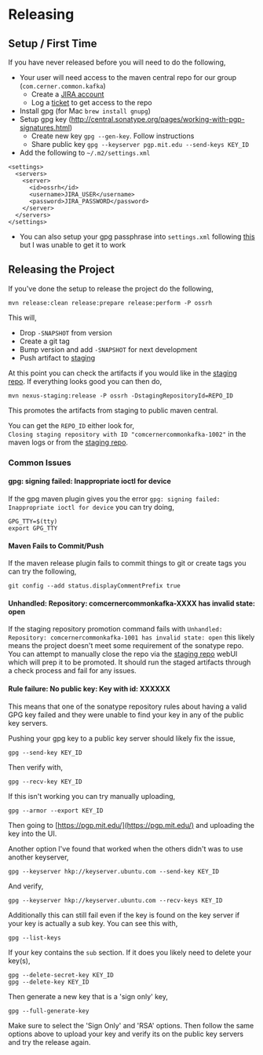 Releasing
=========

Setup / First Time
------------------

If you have never released before you will need to do the following,

 * Your user will need access to the maven central repo for our group (`com.cerner.common.kafka`)
   * Create a [JIRA account](https://issues.sonatype.org/secure/Signup!default.jspa)
   * Log a [ticket](https://issues.sonatype.org/) to get access to the repo
 * Install gpg (for Mac `brew install gnupg`)
 * Setup gpg key (http://central.sonatype.org/pages/working-with-pgp-signatures.html)
   * Create new key `gpg --gen-key`. Follow instructions
   * Share public key `gpg --keyserver pgp.mit.edu --send-keys KEY_ID`
 * Add the following to `~/.m2/settings.xml`

```
<settings>
  <servers>
    <server>
      <id>ossrh</id>
      <username>JIRA_USER</username>
      <password>JIRA_PASSWORD</password>
    </server>
  </servers>
</settings>
```

 * You can also setup your gpg passphrase into `settings.xml` following [this](http://central.sonatype.org/pages/apache-maven.html#gpg-signed-components) but I was unable to get it to work

Releasing the Project
---------------------

If you've done the setup to release the project do the following,

`mvn release:clean release:prepare release:perform -P ossrh`

This will,

 * Drop `-SNAPSHOT` from version
 * Create a git tag
 * Bump version and add `-SNAPSHOT` for next development
 * Push artifact to [staging](https://oss.sonatype.org)

At this point you can check the artifacts if you would like in the 
[staging repo](https://oss.sonatype.org). If everything looks good you can then do,

`mvn nexus-staging:release -P ossrh -DstagingRepositoryId=REPO_ID`

This promotes the artifacts from staging to public maven central.

You can get the `REPO_ID` either look for,  
`Closing staging repository with ID "comcernercommonkafka-1002"` 
in the maven logs or from the [staging repo](https://oss.sonatype.org). 

### Common Issues

#### gpg: signing failed: Inappropriate ioctl for device

If the gpg maven plugin gives you the error `gpg: signing failed: Inappropriate ioctl for device` 
you can try doing,

```
GPG_TTY=$(tty)
export GPG_TTY
```

#### Maven Fails to Commit/Push

If the maven release plugin fails to commit things to git or create tags you can try 
the following,

`git config --add status.displayCommentPrefix true`

#### Unhandled: Repository: comcernercommonkafka-XXXX has invalid state: open

If the staging repository promotion command fails with 
`Unhandled: Repository: comcernercommonkafka-1001 has invalid state: open` 
this likely means the project doesn't meet some requirement of the sonatype 
repo. You can attempt to manually close the repo via the 
[staging repo](https://oss.sonatype.org) webUI which will prep it to be 
promoted. It should run the staged artifacts through a check process and 
fail for any issues. 

#### Rule failure: No public key: Key with id: XXXXXX

This means that one of the sonatype repository rules about having a valid GPG key 
failed and they were unable to find your key in any of the public key servers.

Pushing your gpg key to a public key server should likely fix the issue,

```
gpg --send-key KEY_ID
```

Then verify with,

```
gpg --recv-key KEY_ID
```

If this isn't working you can try manually uploading,

```
gpg --armor --export KEY_ID
```

Then going to [https://pgp.mit.edu/](https://pgp.mit.edu/) and uploading the key
into the UI.

Another option I've found that worked when the others didn't was to use another 
keyserver,

```
gpg --keyserver hkp://keyserver.ubuntu.com --send-key KEY_ID
```

And verify,

``` 
gpg --keyserver hkp://keyserver.ubuntu.com --recv-keys KEY_ID
```

Additionally this can still fail even if the key is found on the key server if 
your key is actually a sub key. You can see this with,

``` 
gpg --list-keys 
```

If your key contains the `sub` section. If it does you likely need to delete your 
key(s),

``` 
gpg --delete-secret-key KEY_ID 
gpg --delete-key KEY_ID
```

Then generate a new key that is a 'sign only' key,

``` 
gpg --full-generate-key
```

Make sure to select the 'Sign Only' and 'RSA' options. Then follow the same options 
above to upload your key and verify its on the public key servers and try the 
release again.